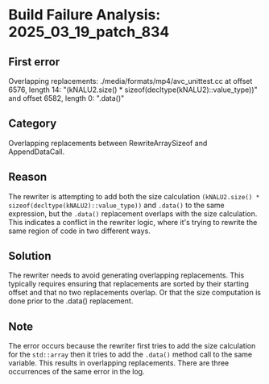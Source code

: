 # Build Failure Analysis: 2025_03_19_patch_834

## First error

Overlapping replacements: ./media/formats/mp4/avc_unittest.cc at offset 6576, length 14: "(kNALU2.size() * sizeof(decltype(kNALU2)::value_type))" and offset 6582, length 0: ".data()"

## Category
Overlapping replacements between RewriteArraySizeof and AppendDataCall.

## Reason
The rewriter is attempting to add both the size calculation `(kNALU2.size() * sizeof(decltype(kNALU2)::value_type))` and `.data()` to the same expression, but the `.data()` replacement overlaps with the size calculation. This indicates a conflict in the rewriter logic, where it's trying to rewrite the same region of code in two different ways.

## Solution
The rewriter needs to avoid generating overlapping replacements. This typically requires ensuring that replacements are sorted by their starting offset and that no two replacements overlap. Or that the size computation is done prior to the .data() replacement.

## Note
The error occurs because the rewriter first tries to add the size calculation for the `std::array` then it tries to add the `.data()` method call to the same variable. This results in overlapping replacements. There are three occurrences of the same error in the log.